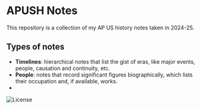 # APUSH Notes
This repository is a collection of my AP US history notes taken in 2024-25.

## Types of notes
- **Timelines**: hierarchical notes that list the gist of eras, like major events, people, causation and continuity, etc.
- **People**: notes that record significant figures biographically, which lists their occupation and, if available, works.
- 

![License](https://img.shields.io/badge/license-CC%20BY%204.0-blue.svg)
